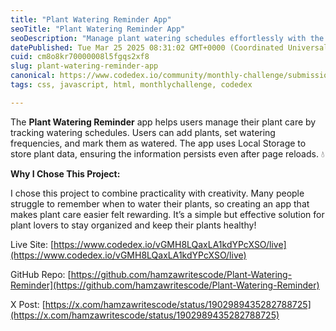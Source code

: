 ```yaml
---
title: "Plant Watering Reminder App"
seoTitle: "Plant Watering Reminder App"
seoDescription: "Manage plant watering schedules effortlessly with the Plant Watering Reminder app. Keep your plants healthy and never miss a watering again"
datePublished: Tue Mar 25 2025 08:31:02 GMT+0000 (Coordinated Universal Time)
cuid: cm8o8kr70000008l5fgqs2xf8
slug: plant-watering-reminder-app
canonical: https://www.codedex.io/community/monthly-challenge/submission/ZZCMxdkHwebjd2eTLCo8
tags: css, javascript, html, monthlychallenge, codedex

---
```


The **Plant Watering Reminder** app helps users manage their plant care by tracking watering schedules. Users can add plants, set watering frequencies, and mark them as watered. The app uses Local Storage to store plant data, ensuring the information persists even after page reloads. 💧

**Why I Chose This Project:**

I chose this project to combine practicality with creativity. Many people struggle to remember when to water their plants, so creating an app that makes plant care easier felt rewarding. It’s a simple but effective solution for plant lovers to stay organized and keep their plants healthy!

Live Site: [https://www.codedex.io/vGMH8LQaxLA1kdYPcXSO/live](https://www.codedex.io/vGMH8LQaxLA1kdYPcXSO/live)

GitHub Repo: [https://github.com/hamzawritescode/Plant-Watering-Reminder](https://github.com/hamzawritescode/Plant-Watering-Reminder)

X Post: [https://x.com/hamzawritescode/status/1902989435282788725](https://x.com/hamzawritescode/status/1902989435282788725)